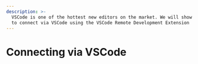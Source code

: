 ```yaml
---
description: >-
  VSCode is one of the hottest new editors on the market. We will show you how
  to connect via VSCode using the VSCode Remote Development Extension
---
```


# Connecting via VSCode

